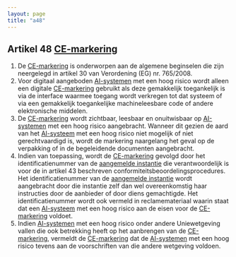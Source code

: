 ```yaml
---
layout: page
title: "a48"
---
```


## Artikel 48 [CE-markering](a3.md#^ce)

1. De [CE-markering](a3.md#^ce) is onderworpen aan de algemene beginselen die zijn neergelegd in artikel 30 van Verordening (EG) nr. 765/2008.
2. Voor digitaal aangeboden [AI-systemen](a3.md#^ai-systeem) met een hoog risico wordt alleen een digitale [CE-markering](a3.md#^ce) gebruikt als deze gemakkelijk toegankelijk is via de interface waarmee toegang wordt verkregen tot dat systeem of via een gemakkelijk toegankelijke machineleesbare code of andere elektronische middelen.
3. De [CE-markering](a3.md#^ce) wordt zichtbaar, leesbaar en onuitwisbaar op [AI-systemen](a3.md#^ai-systeem) met een hoog risico aangebracht. Wanneer dit gezien de aard van het [AI-systeem](a3.md#^ai-systeem) met een hoog risico niet mogelijk of niet gerechtvaardigd is, wordt de markering naargelang het geval op de verpakking of in de begeleidende documenten aangebracht.
4. Indien van toepassing, wordt de [CE-markering](a3.md#^ce) gevolgd door het identificatienummer van de [aangemelde instantie](a3.md#^aanins) die verantwoordelijk is voor de in artikel 43 beschreven conformiteitsbeoordelingsprocedures. Het identificatienummer van de [aangemelde instantie](a3.md#^aanins) wordt aangebracht door die instantie zelf dan wel overeenkomstig haar instructies door de aanbieder of door diens gemachtigde. Het identificatienummer wordt ook vermeld in reclamemateriaal waarin staat dat een [AI-systeem](a3.md#^ai-systeem) met een hoog risico aan de eisen voor de [CE-markering](a3.md#^ce) voldoet.
5. Indien [AI-systemen](a3.md#^ai-systeem) met een hoog risico onder andere Uniewetgeving vallen die ook betrekking heeft op het aanbrengen van de [CE-markering](a3.md#^ce), vermeldt de [CE-markering](a3.md#^ce) dat de [AI-systemen](a3.md#^ai-systeem) met een hoog risico tevens aan de voorschriften van die andere wetgeving voldoen.